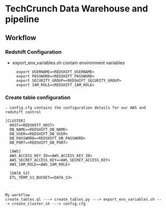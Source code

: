 # TechCrunch Data Warehouse and pipeline
## Workflow

### Redshift Configuration

 - export_env_variables.sh contain environment variables
 ```
      export USERNAME=<REDSHIFT_USERNAME>
      export PASSWORD=<REDSHIFT_PASSWORD>
      export SECURITY_GROUP=<REDSHIFT_SECURITY_GROUP>
      export IAM_ROLE=<REDSHIFT_IAM_ROLE>
 ```

### Create table configuration
  ```
 - config.cfg contains the configuration details for our AWS and redshift control
  ```
    [CLUSTER]
      HOST=<REDSHIFT_HOST>
      DB_NAME=<REDSHIFT_DB_NAME>
      DB_USER=<REDSHIFT_DB_USER>
      DB_PASSWORD=<REDSHIFT_DB_PASSWORD>
      DB_PORT=<REDSHIFT_DB_PORT>

      [AWS]
      AWS_ACCESS_KEY_ID=<AWS_ACCESS_KEY_ID>
      AWS_SECRET_ACCESS_KEY=<AWS_SECRET_ACCESS_KEY>
      AWS_IAM_ROLE=<AWS_IAM_ROLE>

      [DATA_S3]
      ETL_TEMP_S3_BUCKET=<DATA_S3>
 ```
 
 
My workflow
create_tables.ql ---> create_tables.py ---> export_env_variables.sh ---> create_cluster.sh ---> config.cfg
